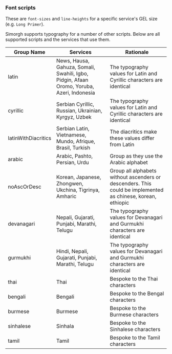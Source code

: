### Font scripts

These are `font-sizes` and `line-heights` for a specific service's GEL size (e.g. `Long Primer`).

Simorgh supports typography for a number of other scripts. Below are all supported scripts and the services that use them.

| Group Name          | Services                                                                                  | Rationale                                                                                                   |
| ------------------- | ----------------------------------------------------------------------------------------- | ----------------------------------------------------------------------------------------------------------- |
| latin               | News, Hausa, Gahuza, Somali, Swahili, Igbo, Pidgin, Afaan Oromo, Yoruba, Azeri, Indonesia | The typography values for Latin and Cyrillic characters are identical                                       |
| cyrillic            | Serbian Cyrillic, Russian, Ukrainian, Kyrgyz, Uzbek                                       | The typography values for Latin and Cyrillic characters are identical                                       |
| latinWithDiacritics | Serbian Latin, Vietnamese, Mundo, Afrique, Brasil, Turkish                                | The diacritics make these values differ from Latin                                                          |
| arabic              | Arabic, Pashto, Persian, Urdu                                                             | Group as they use the Arabic alphabet                                                                       |
| noAscOrDesc         | Korean, Japanese, Zhongwen, Ukchina, Tigrinya, Amharic                                    | Group all alphabets without ascenders or descenders. This could be implemented as chinese, korean, ethiopic |
| devanagari          | Nepali, Gujarati, Punjabi, Marathi, Telugu                                                | The typography values for Devanagari and Gurmukhi characters are identical                                  |
| gurmukhi            | Hindi, Nepali, Gujarati, Punjabi, Marathi, Telugu                                         | The typography values for Devanagari and Gurmukhi characters are identical                                  |
| thai                | Thai                                                                                      | Bespoke to the Thai characters                                                                              |
| bengali             | Bengali                                                                                   | Bespoke to the Bengal characters                                                                            |
| burmese             | Burmese                                                                                   | Bespoke to the Burmese characters                                                                           |
| sinhalese           | Sinhala                                                                                   | Bespoke to the Sinhalese characters                                                                         |
| tamil               | Tamil                                                                                     | Bespoke to the Tamil characters                                                                             |
